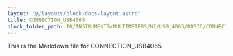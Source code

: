 ```yaml
---
layout: "@/layouts/block-docs-layout.astro"
title: CONNECTION_USB4065
block_folder_path: IO/INSTRUMENTS/MULTIMETERS/NI/USB_4065/BASIC/CONNECTION_USB4065
---
```


This is the Markdown file for CONNECTION_USB4065

